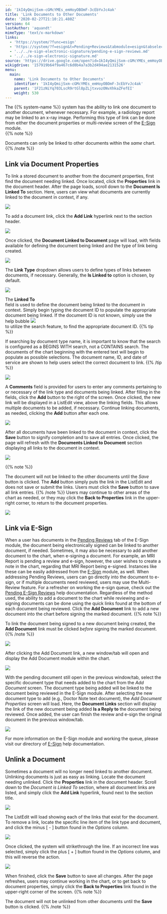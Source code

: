 ```yaml
---
id: '1kI4yQmijSxm-cGMcYMEs_emHoyOBOmF-3cEbYvJc4ak'
title: 'Link Documents to Other Documents'
date: '2020-02-27T21:10:21.480Z'
version: 64
lastAuthor: 'aquandt'
mimeType: 'text/x-markdown'
links:
  - 'https://system/?func=esign'
  - 'https://system/?f=esign&t=Pending+Reviews&tabmodule=esign&tabselect=Pending+Reviews'
  - '../../e-sign-electronic-signature/pending-e-sign-reviews.md'
  - '../../e-sign-electronic-signature.md'
source: 'https://drive.google.com/open?id=1kI4yQmijSxm-cGMcYMEs_emHoyOBOmF-3cEbYvJc4ak'
wikigdrive: '157919b64f9a467c6d0b4a7a3b2d494ae2131526'
menu:
  main:
    name: 'Link Documents to Other Documents'
    identifier: '1kI4yQmijSxm-cGMcYMEs_emHoyOBOmF-3cEbYvJc4ak'
    parent: '1F21zNiYq703LscR9rtGl8pZLjtxvozONvXhkaZFefEI'
    weight: 530
---
```

The {{% system-name %}} system has the ability to link one document to another document, whenever necessary. For example, a radiology report may be linked to an x-ray image. Performing this type of link can be done from either the document properties or multi-review screen of the [E-Sign](https://system/?func=esign) module.  
{{% note %}}

Documents can only be linked to other documents within the *same* chart.
{{% /note %}}
  
## Link via Document Properties  

To link a stored document to another from the document properties, first find the document needing linked. Once located, click the **Properties** link in the document header.
After the page loads, scroll down to the **Document Is Linked To** section. Here, users can view what documents are currently linked to the document in context, if any.
  
![](../link-documents-to-other-documents.assets/10000201000004A1000001FE7CC2914F27F6720E.png)  

To add a document link, click the **Add Link** hyperlink next to the section header.
  
![](../link-documents-to-other-documents.assets/10000201000004A1000001FE8F798E677867A704.png)  

Once clicked, the **Document Linked to Document** page will load, with fields available for defining the document being linked and the type of link being created.
  
![](../link-documents-to-other-documents.assets/10000201000004B00000009265C156089D01AB67.png)  

The **Link Type** dropdown allows users to define types of links between documents, if necessary. Generally, the **Is Linked to** option is chosen, by default.
  
![](../link-documents-to-other-documents.assets/10000201000004AD000000979B946F4604BC1F1D.png)  

The **Linked To**  
 field is used to define the document being linked to the document in context. Simply begin typing the document ID to populate the appropriate document being linked. If the document ID is not known, simply use the help bubble ![](../link-documents-to-other-documents.assets/1000020100000001000000014C77D75F6DC67A52.png)  
 to utilize the search feature, to find the appropriate document ID.
{{% tip %}}

If searching by document type name, it is important to know that the search is configured as a BEGINS WITH search, not a CONTAINS search. The documents of the chart beginning with the entered text will begin to populate as possible selections. The document name, ID, and date of service are shown to help users select the correct document to link.
{{% /tip %}}
  
![](../link-documents-to-other-documents.assets/10000201000004A600000080AC4914D5170A6FB3.png)  

A **Comments** field is provided for users to enter any comments pertaining to or necessary of the link type and documents being linked.
After filling in the fields, click the **Add** button to the right of the screen. Once clicked, the new link will be displayed in a ListEdit view, above the linking fields. This allows multiple documents to be added, if necessary.
Continue linking documents, as needed, clicking the **Add** button after each one.
  
![](../link-documents-to-other-documents.assets/10000201000004B3000000A80706FA62D74E3F7F.png)  

After all documents have been linked to the document in context, click the **Save** button to signify completion and to save all entries. Once clicked, the page will refresh with the **Documents Linked to Document** section displaying all links to the document in context.
  
![](../link-documents-to-other-documents.assets/10000201000004B3000000A8C41B34169EAE10F7.png)  

{{% note %}}

The document will not be linked to the other documents until the *Save* button is clicked. The **Add** button simply puts the link in the ListEdit and does not save or submit the links. Users must click the **Save** button to save all link entries.
{{% /note %}}
Users may continue to other areas of the chart as needed, or they may click the **Back to Properties** link in the upper-right corner, to return to the document properties.
  
![](../link-documents-to-other-documents.assets/10000201000004B0000000D90A61B7DEB274401A.png)  

  
## Link via E-Sign  

When a user has documents in the [Pending Reviews](https://system/?f=esign&t=Pending+Reviews&tabmodule=esign&tabselect=Pending+Reviews) tab of the E-Sign module, the document being electronically signed can be linked to another document, if needed. Sometimes, it may also be necessary to add another document to the chart, when e-signing a document. For example, an MRI Report is pending a review and e-sign, however, the user wishes to create a note in the chart, regarding that MRI Report being e-signed. Instances like these can be easily addressed from the [E-Sign](https://system/?func=esign) module, as well.
When addressing Pending Reviews, users can go directly into the document to e-sign, or if multiple documents need reviewed, users may use the Multi-Review feature. For a refresher on working the e-sign queue, check out the [Pending E-Sign Reviews](../../e-sign-electronic-signature/pending-e-sign-reviews.md) help documentation.
Regardless of the method used, the ability to add a document to the chart while reviewing and e-signing documents can be done using the quick links found at the bottom of each document being reviewed. Click the **Add Document** link to add a new document into the chart before signing the marked document.
{{% note %}}

To link the document being signed to a new document being created, the **Add Document** link must be clicked *before* signing the marked document.
{{% /note %}}
  
![](../link-documents-to-other-documents.assets/100002010000049A0000023F18E6FB7C79039EBA.png)  

After clicking the Add Document link, a new window/tab will open and display the Add Document module within the chart.
  
![](../link-documents-to-other-documents.assets/10000201000004BE000001AC4859B7E44B2988F8.png)  

With the pending document still open in the previous window/tab, select the specific document type that needs added to the chart from the *Add Document* screen. The document type being added will be linked to the document being reviewed in the E-Sign module.
After selecting the new document type to add (e.g., Doctor Note text document), the *Add Document Properties* screen will load. Here, the **Document Links** section will display the link of the new document being added **Is a Reply to** the document being reviewed. Once added, the user can finish the review and e-sign the original document in the previous window/tab.
  
![](../link-documents-to-other-documents.assets/10000201000004BD000001F4D867C8CC56633119.png)  

For more information on the E-Sign module and working the queue, please visit our directory of [E-Sign](../../e-sign-electronic-signature.md) help documentation.
  
## Unlink a Document  

Sometimes a document will no longer need linked to another document. Unlinking documents is just as easy as linking.
Locate the document needing unlinked. Click the **Properties** link in the document header. Scroll down to the *Document is Linked To* section, where all document links are listed, and simply click the **Add Link** hyperlink, found next to the section title.
  
![](../link-documents-to-other-documents.assets/10000201000004960000022AC16367204F3DF343.png)  

The ListEdit will load showing each of the links that exist for the document. To remove a link, locate the specific line item of the link type and document, and click the minus [ - ] button found in the *Options* column.
  
![](../link-documents-to-other-documents.assets/10000201000004B1000000CF535C33DDEB8DA79B.png)  

Once clicked, the system will strikethrough the line. If an incorrect line was selected, simply click the plus [ + ] button found in the *Options* column, and this will reverse the action.
  
![](../link-documents-to-other-documents.assets/10000201000004B3000000B94388B4D6165BFE15.png)  

When finished, click the **Save** button to save all changes. After the page refreshes, users may continue working in the chart, or to get back to document properties, simply click the **Back to Properties** link found in the upper-right corner of the screen.
{{% note %}}

The document will not be unlinked from other documents until the **Save** button is clicked.
{{% /note %}}
